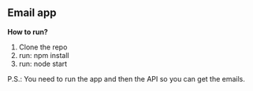 ## Email app

**How to run?**
 1. Clone the repo 
 2. run: npm install 
 3. run: node start

P.S.: You need to run the app and then the API so you can get the emails.

